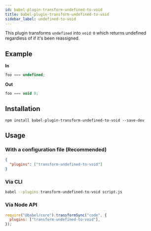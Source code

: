 ```yaml
---
id: babel-plugin-transform-undefined-to-void
title: babel-plugin-transform-undefined-to-void
sidebar_label: undefined-to-void
---
```


This plugin transforms `undefined` into `void 0` which returns undefined regardless of if it's been reassigned.

## Example

**In**

```js title="JavaScript"
foo === undefined;
```

**Out**

```js title="JavaScript"
foo === void 0;
```

## Installation

```shell npm2yarn
npm install babel-plugin-transform-undefined-to-void --save-dev
```

## Usage

### With a configuration file (Recommended)

```json title="babel.config.json"
{
  "plugins": ["transform-undefined-to-void"]
}
```

### Via CLI

```sh title="Shell"
babel --plugins transform-undefined-to-void script.js
```

### Via Node API

```js title="JavaScript"
require("@babel/core").transformSync("code", {
  plugins: ["transform-undefined-to-void"],
});
```
